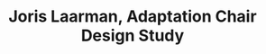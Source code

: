 ---
title: Joris Laarman, **Adaptation Chair Design Study**
short_title: ' '
layout: entry
presentation: side-by-side
object:
  - id: exrr-2023-32
order: 427
menu: false
---